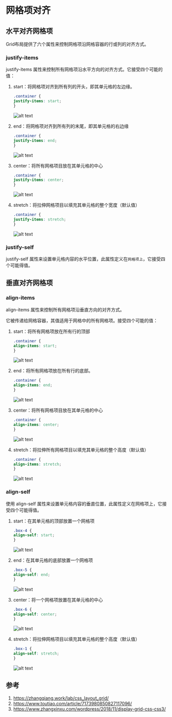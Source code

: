 # 网格项对齐


## 水平对齐网格项

Grid布局提供了六个属性来控制网格项沿网格容器的行或列的对齐方式。


### justify-items


justify-items 属性来控制所有网格项沿水平方向的对齐方式。它接受四个可能的值：


1. start：将网格项对齐到所有列的开头，即其单元格的左边缘。


    ```css
    .container {
    justify-items: start;
    }
    ```

    ![alt text](5网格项对齐/1.png)


2. end：将网格项对齐到所有列的末尾，即其单元格的右边缘

    ```css
    .container {
    justify-items: end;
    }
    ```

    ![alt text](5网格项对齐/2.png)

3. center：将所有网格项目放在其单元格的中心

    ```css
    .container {
    justify-items: center;
    }
    ```

    ![alt text](5网格项对齐/3.png)

4. stretch：将拉伸网格项目以填充其单元格的整个宽度（默认值）

    ```css
    .container {
    justify-items: stretch;
    }
    ```

    ![alt text](5网格项对齐/4.png)


### justify-self

justify-self 属性来设置单元格内容的水平位置，此属性定义在`网格项上`，它接受四个可能得值。


## 垂直对齐网格项


### align-items
align-items 属性来控制所有网格项沿垂直方向的对齐方式。

它被传递给网格容器，其值适用于网格中的所有网格项。接受四个可能的值：


1. start：将所有网格项放在所有行的顶部

    ```css
    .container {
    align-items: start;
    }
    ```

    ![alt text](5网格项对齐/5.png)

2. end：将所有网格项放在所有行的底部。

    ```css
    .container {
    align-items: end;
    }
    ```
    
    ![alt text](5网格项对齐/6.png)

3. center：将所有网格项目放在其单元格的中心

    ```css
    .container {
    align-items: center;
    }
    ```

    ![alt text](5网格项对齐/7.png)

4. stretch：将拉伸所有网格项目以填充其单元格的整个高度（默认值）

    ```css
    .container {
    align-items: stretch;
    }

    ```

    ![alt text](5网格项对齐/8.png)


### align-self

使用 align-self 属性来设置单元格内容的垂直位置，此属性定义在网格项上，它接受四个可能得值。

1. start：在其单元格的顶部放置一个网格项

    ```css
    .box-4 {
    align-self: start;
    }
    ```
    
    ![alt text](5网格项对齐/9.png)

2. end：在其单元格的底部放置一个网格项

    ```css
    .box-5 {
    align-self: end;
    }
    ```

    ![alt text](5网格项对齐/10.png)


3. center：将一个网格项放置在其单元格的中心


    ```css
    .box-6 {
    align-self: center;
    }
    ```

    ![alt text](5网格项对齐/11.png)

4. stretch：将拉伸网格项目以填充其单元格的整个高度（默认值）

    ```css
    .box-1 {
    align-self: stretch;
    }
    ```

    ![alt text](5网格项对齐/12.png)




## 参考
1. https://zhangqiang.work/lab/css_layout_grid/
2. https://www.toutiao.com/article/7173980850827117096/
3. https://www.zhangxinxu.com/wordpress/2018/11/display-grid-css-css3/

















